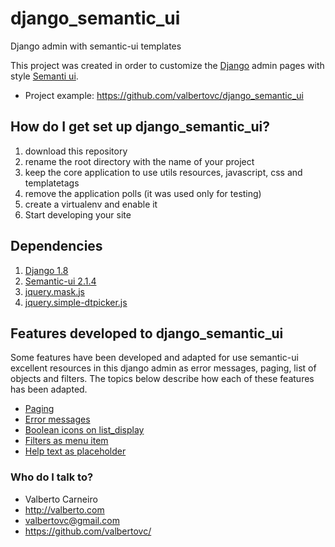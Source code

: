 # django_semantic_ui #

Django admin with semantic-ui templates

This project was created in order to customize the  [Django](https://www.djangoproject.com/) admin pages with style [Semanti ui](http://semantic-ui.com/).

* Project example: https://github.com/valbertovc/django_semantic_ui

## How do I get set up django_semantic_ui? ##

1. download this repository
1. rename the root directory with the name of your project
1. keep the core application to use utils resources, javascript, css and templatetags
1. remove the application polls (it was used only for testing)
1. create a virtualenv and enable it
1. Start developing your site

## Dependencies ##

1. [Django 1.8](https://www.djangoproject.com/download/)
1. [Semantic-ui 2.1.4](http://semantic-ui.com/)
1. [jquery.mask.js](https://github.com/igorescobar/jQuery-Mask-Plugin/blob/master/src/jquery.mask.js)
1. [jquery.simple-dtpicker.js](https://github.com/mugifly/jquery-simple-datetimepicker)

## Features developed to django_semantic_ui ##

Some features have been developed and adapted for use semantic-ui excellent resources in this django admin as error messages, paging, list of objects and filters. The topics below describe how each of these features has been adapted.

* [Paging](https://gist.github.com/valbertovc/ea9b8e058df0d90e7669)
* [Error messages](https://gist.github.com/valbertovc/261c714fc7fc6007e8af)
* [Boolean icons on list_display](https://gist.github.com/valbertovc/71eb2d08da69a62c9288)
* [Filters as menu item](https://gist.github.com/valbertovc/2672fda6a63f605b26e4)
* [Help text as placeholder](https://gist.github.com/valbertovc/63bf0ff055599f80bb7a)

### Who do I talk to? ###

* Valberto Carneiro
* http://valberto.com
* valbertovc@gmail.com
* https://github.com/valbertovc/
